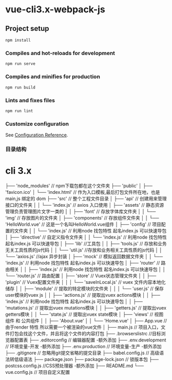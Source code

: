 # vue-cli3.x-webpack-js

## Project setup

```
npm install
```

### Compiles and hot-reloads for development

```
npm run serve
```

### Compiles and minifies for production

```
npm run build
```

### Lints and fixes files

```
npm run lint
```

### Customize configuration

See [Configuration Reference](https://cli.vuejs.org/config/).


### 目录结构
# cli 3.x
├── 'node_modules'     // npm下载包都在这个文件夹
├── 'public'
│   ├── 'favicon.ico'
│   └── 'index.html'  // 作为入口模板,最后打包文件所在地，也是main,js 绑定的 dom
├── 'src'             // 整个工程文件目录
│   ├── 'api'         // 创建用来管理接口的文件夹
│   │   └── 'index.js'    // axios 入口使用
│   ├── 'assets'      // 静态资源管理负责管理图片文字一类的
│   │   ├── 'font'    // 存放字体库文件夹
│   │   └── 'img'     // 存放图片的文件夹
│   ├── 'components'  // 存放组件文件夹
│   │   └── 'HelloWorld.vue'     // 这是一个名叫HelloWorld.vue组件
│   ├── 'config'      // 项目配置的文件夹
│   │   └──  'index.js'          // 利用node 找包特性 起名index.js 可以快速导包
│   ├── 'directive'   // 自定义指令文件夹
│   │   └── 'index.js'           // 利用node 找包特性 起名index.js 可以快速导包
│   ├── 'lib'         //工具包
│   │   ├── 'tools.js'           // 存放和业务无关工具性质的js代码
│   │   └── 'util.js'            //存放和业务相关工具性质的js代码
│   │   └── 'axios.js'            //ajax 异步封装
│   ├── 'mock'        // 模拟返回数据文件夹
│   │   └── 'index.js'           // 利用node 找包特性 起名index.js 可以快速导包
│   ├── 'router'      // 路由相关
│   │   ├── 'index.js'            // 利用node 找包特性 起名index.js 可以快速导包
│   │   └── 'router.js'           // 路由配置
│   ├── 'store'        // Vuex状态管理文件夹
│   │   ├── 'plugin'   // Vuex配置文件夹
│   │   │   └── 'saveInLocal.js'         // vuex 文件内容本地化储存
│   │   ├── 'module'   // 提取的特定模块的文件夹
│   │   │   └── 'user.js'         // 保存user模块的vuex js
│   │   ├── 'actions.js'          // 提取出vuex actions模块
│   │   ├── 'index.js'            // 利用node 找包特性 起名index.js 可以快速导包
│   │   ├── 'mutations.js'        // 提取出vuex mutations模块
│   │   ├── 'getters.js'          // 提取出vuex getters模块
│   │   └── 'state.js'            // 提取出vuex state模块
│   ├── 'views'        // 视图组件 和 公共组件
│   │   ├── 'About.vue'
│   │   └── 'Home.vue'
│   ├── App.vue     // 由于render 特性 所以需要一个被渲染的vue文件
│   ├── main.js     // 项目入口，文件打包会找这个文件，并且将这个文件的内容打包
├── .browserslistrc      //目标浏览器配置表
├── .editorconfig        // 编辑器配置 -额外添加
├── .env.development     // 环境变量-开发 -额外添加
├── .env.production      // 环境变量-生产 -额外添加
├── .gitignore           // 忽略用git提交省略的提交目录
├── babel.config.js      //  高级语法转低级语法
├── package.json
├── package-lock.json    // 锁版本包
├── postcss.config.js    //CSS预处理器 -额外添加
├── README.md
└── vue.config.js        // 项目自定义配置
